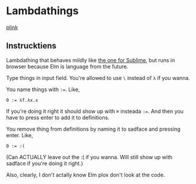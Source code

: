 Lambdathings
============

[plink](http://llama-the-ultimate.org/lambders.html)

Instrucktiens
-------------

Lambdathing that behaves mildly like [the one for Sublime](https://github.com/Glorp/SublimeLambdas), but runs in browser because Elm is language from the future.

Type things in input field. You're allowed to use `\` instead of `λ` if you wanna.

You name things with `:=`. Like,

    0 := λf.λx.x

If you're doing it right it should show up with `≝` insteada `:=`. And then you have to press enter to add it to definitions.

You remove thing from definitions by naming it to sadface and pressing enter. Like,

    0 := :(

(Can ACTUALLY leave out the :( if you wanna. Will still show up with sadface if you're doing it right.)

Also, clearly, I don't actally know Elm plox don't look at the code.
